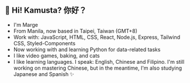 
  <div>
    <h2>👋 Hi! Kamusta? 你好？</h2>
    <ul>
      <li>I'm Marge</li>
      <li>From Manila, now based in Taipei, Taiwan (GMT+8)</li>
      <li>Work with: JavaScript, HTML, CSS, React, Node.js, Express, Tailwind CSS, Styled-Components</li>
      <li>Now working with and learning Python for data-related tasks</li>
      <li>I like video games, baking, and cats</li>
      <li>I like learning languages. I speak: English, Chinese and Filipino. I'm still working on mastering Chinese, but in the meantime, I'm also studying Japanese and Spanish ✨</li>
    </ul>
  </div>



